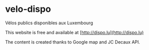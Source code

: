# velo-dispo

Vélos publics disponibles aux Luxembourg

This website is free and available at [http://dispo.lu](http://dispo.lu) 

The content is created thanks to Google map and JC Decaux API.